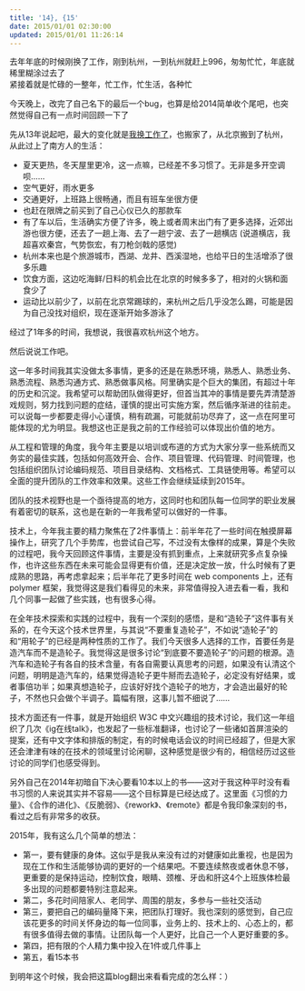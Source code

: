 ```yaml
---
title: '14}, {15'
date: 2015/01/01 02:30:00
updated: 2015/01/01 11:26:14
---
```


去年年底的时候刚换了工作，刚到杭州，一到杭州就赶上996，匆匆忙忙，年底就稀里糊涂过去了  
紧接着就是忙碌的一整年，忙工作，忙生活，各种忙

今天晚上，改完了自己名下的最后一个bug，也算是给2014简单收个尾吧，也突然觉得自己有一点时间回顾一下了

先从13年说起吧，最大的变化就是[我换工作了](https://weibo.com/1712131295/ApUfbAq2a)，也搬家了，从北京搬到了杭州，从此过上了南方人的生活：

* 夏天更热，冬天屋里更冷，这一点嘛，已经差不多习惯了。无非是多开空调呗……
* 空气更好，雨水更多
* 交通更好，上班路上很畅通，而且有班车坐很方便
* 也赶在限牌之前买到了自己心仪已久的那款车
* 有了车以后，生活确实方便了许多，晚上或者周末出门有了更多选择，近郊出游也很方便，还去了一趟上海、去了一趟宁波、去了一趟横店 (说道横店，我超喜欢秦宫，气势恢宏，有刀枪剑戟的感觉)
* 杭州本来也是个旅游城市，西湖、龙井、西溪湿地，也给平日的生活增添了很多乐趣
* 饮食方面，这边吃海鲜/日料的机会比在北京的时候多多了，相对的火锅和面食少了
* 运动比以前少了，以前在北京常踢球的，来杭州之后几乎没怎么踢，可能是因为自己没找对组织，现在逐渐开始多游泳了

经过了1年多的时间，我想说，我很喜欢杭州这个地方。

然后说说工作吧。

这一年多时间我其实没做太多事情，更多的还是在熟悉环境，熟悉人、熟悉业务、熟悉流程、熟悉沟通方式、熟悉做事风格。阿里确实是个巨大的集团，有超过十年的历史和沉淀。我希望可以帮助团队做得更好，但首当其冲的事情是要先弄清楚游戏规则，努力找到问题的症结，谨慎的提出可实施方案，然后循序渐进的往前走。可以说每一步都要走得小心谨慎，稍有疏漏，可能就前功尽弃了，这一点在阿里可能体现的尤为明显。我想这也正是我之前的工作经验可以体现出价值的地方。

从工程和管理的角度，我今年主要是以培训或布道的方式为大家分享一些系统而又务实的最佳实践，包括如何高效开会、合作、项目管理、代码管理、时间管理，也包括组织团队讨论编码规范、项目目录结构、文档格式、工具链使用等。希望可以全面的提升团队的工作效率和效果。这些工作会继续延续到2015年。

团队的技术视野也是一个亟待提高的地方，这同时也和团队每一位同学的职业发展有着密切的联系，这也是在新的一年我希望可以做好的一件事。

技术上，今年我主要的精力聚焦在了2件事情上：前半年花了一些时间在触摸屏幕操作上，研究了几个手势库，也尝试自己写，不过没有太像样的成果，算是个失败的过程吧，我今天回顾这件事情，主要是没有抓到重点，上来就研究多点复杂操作，也许这些东西在未来可能会显得更有价值，还是决定放一放，什么时候有了更成熟的思路，再考虑拿起来；后半年花了更多时间在 web components 上，还有 polymer 框架，我觉得这是我们看得见的未来，非常值得投入进去看一看，我和几个同事一起做了些实践，也有很多心得。

在全年技术探索和实践的过程中，我有一个深刻的感悟，是和“造轮子”这件事有关系的，在今天这个技术世界里，与其说“不要重复造轮子”，不如说“造轮子”的和“用轮子”的已经是两种性质的工作了。我们今天很多人选择的工作，首要任务是造汽车而不是造轮子。我觉得这是很多讨论“到底要不要造轮子”的问题的根源。造汽车和造轮子有各自的技术含量，有各自需要认真思考的问题，如果没有认清这个问题，明明是造汽车的，结果觉得造轮子更牛掰而去造轮子，必定没有好结果，或者事倍功半；如果真想造轮子，应该好好找个造轮子的地方，才会造出最好的轮子，不然也只会做个半调子。篇幅有限，这事儿暂不细说了……

技术方面还有一件事，就是开始组织 W3C 中文兴趣组的技术讨论，我们这一年组织了几次《ig在线talk》，也发起了一些标准翻译，也讨论了一些诸如首屏渲染的提案，还有中文字体和排版的制定，有的时候电话会议的时间已经超了，但是大家还会津津有味的在技术的领域里讨论闲聊，这种感觉是很少有的，相信经历过这些讨论的同学们也感受得到。

另外自己在2014年初暗自下决心要看10本以上的书——这对于我这种平时没有看书习惯的人来说其实并不容易——这个目标算是已经达成了。这里面《习惯的力量》、《合作的进化》、《反脆弱》、《rework》、《remote》都是令我印象深刻的书，看过之后有非常多的收获。

2015年，我有这么几个简单的想法：

* 第一，要有健康的身体。这似乎是我从来没有过的对健康如此重视，也是因为现在工作和生活能够协调的更好的一个结果吧。不要连续熬夜或者休息不够，更重要的是保持运动，控制饮食，眼睛、颈椎、牙齿和肝这4个上班族体检最多出现的问题都要特别注意起来。
* 第二，多花时间陪家人、老同学、周围的朋友，多参与一些社交活动
* 第三，要把自己的编码量降下来，把团队打理好。我也深刻的感觉到，自己应该花更多的时间关怀身边的每一位同事，业务上的、技术上的、心态上的，都有很多值得去做的事情。让团队每一个人更好，比自己一个人更好重要的多。
* 第四，把有限的个人精力集中投入在1件或几件事上
* 第五，看15本书

到明年这个时候，我会把这篇blog翻出来看看完成的怎么样：）
